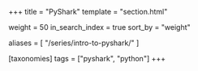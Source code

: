 +++
title = "PyShark"
template = "section.html"

weight = 50
in_search_index = true
sort_by = "weight"

aliases = [
    "/series/intro-to-pyshark/"
]

[taxonomies]
tags = ["pyshark", "python"]
+++